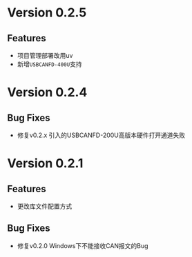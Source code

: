 Version 0.2.5
=============

Features
--------

* 项目管理部署改用uv
* 新增`USBCANFD-400U`支持


Version 0.2.4
=============

Bug Fixes
---------

* 修复v0.2.x 引入的USBCANFD-200U高版本硬件打开通道失败


Version 0.2.1
=============

Features
--------

* 更改库文件配置方式

Bug Fixes
---------

* 修复v0.2.0 Windows下不能接收CAN报文的Bug
